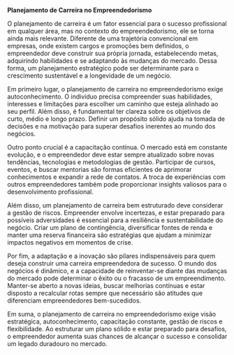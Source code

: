 **Planejamento de Carreira no Empreendedorismo**

O planejamento de carreira é um fator essencial para o sucesso profissional em qualquer área, mas no contexto do empreendedorismo, ele se torna ainda mais relevante. Diferente de uma trajetória convencional em empresas, onde existem cargos e promoções bem definidos, o empreendedor deve construir sua própria jornada, estabelecendo metas, adquirindo habilidades e se adaptando às mudanças do mercado. Dessa forma, um planejamento estratégico pode ser determinante para o crescimento sustentável e a longevidade de um negócio.

Em primeiro lugar, o planejamento de carreira no empreendedorismo exige autoconhecimento. O indivíduo precisa compreender suas habilidades, interesses e limitações para escolher um caminho que esteja alinhado ao seu perfil. Além disso, é fundamental ter clareza sobre os objetivos de curto, médio e longo prazo. Definir um propósito sólido ajuda na tomada de decisões e na motivação para superar desafios inerentes ao mundo dos negócios.

Outro ponto crucial é a capacitação contínua. O mercado está em constante evolução, e o empreendedor deve estar sempre atualizado sobre novas tendências, tecnologias e metodologias de gestão. Participar de cursos, eventos, e buscar mentorias são formas eficientes de aprimorar conhecimentos e expandir a rede de contatos. A troca de experiências com outros empreendedores também pode proporcionar insights valiosos para o desenvolvimento profissional.

Além disso, um planejamento de carreira bem estruturado deve considerar a gestão de riscos. Empreender envolve incertezas, e estar preparado para possíveis adversidades é essencial para a resiliência e sustentabilidade do negócio. Criar um plano de contingência, diversificar fontes de renda e manter uma reserva financeira são estratégias que ajudam a minimizar impactos negativos em momentos de crise.

Por fim, a adaptação e a inovação são pilares indispensáveis para quem deseja construir uma carreira empreendedora de sucesso. O mundo dos negócios é dinâmico, e a capacidade de reinventar-se diante das mudanças do mercado pode determinar o êxito ou o fracasso de um empreendimento. Manter-se aberto a novas ideias, buscar melhorias contínuas e estar disposto a recalcular rotas sempre que necessário são atitudes que diferenciam empreendedores bem-sucedidos.

Em suma, o planejamento de carreira no empreendedorismo exige visão estratégica, autoconhecimento, capacitação constante, gestão de riscos e flexibilidade. Ao estruturar um plano sólido e estar preparado para desafios, o empreendedor aumenta suas chances de alcançar o sucesso e consolidar um legado duradouro no mercado.

